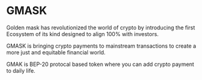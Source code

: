 # GMASK




Golden mask has revolutionized the world of crypto by introducing the first Ecosystem of its kind designed to align 100% with investors.


GMASK is bringing crypto payments to mainstream transactions to create a more just and equitable financial world.

GMAK is BEP-20 protocal based token where you can add crypto payment to daily life.
